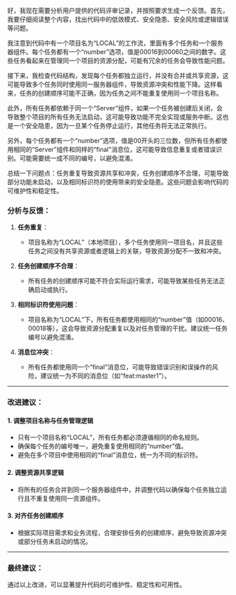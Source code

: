 <think>
好，我现在需要分析用户提供的代码评审记录，并按照要求生成一个反馈。首先，我要仔细阅读整个内容，找出代码中的低效模式、安全隐患、安全风险或逻辑错误等问题。

我注意到代码中有一个项目名为“LOCAL”的工作流，里面有多个任务和一个服务器组件。每个任务都有一个“number”选项，值是00016到00060之间的数字。这些任务看起来在管理同一个项目的资源分配，可能有冗余的任务会导致性能问题。

接下来，我检查代码结构，发现每个任务都独立运行，并没有合并或共享资源，这可能导致多个任务同时使用同一服务器组件，导致资源冲突和性能下降。这样看来，任务的创建顺序可能不正确，因为任务之间不能重复使用同一个项目名称。

此外，所有任务都依赖于同一个“Server”组件，如果一个任务被创建后关闭，会导致整个项目的所有任务无法启动，这可能导致功能不完全实现或服务中断。这也是一个安全隐患，因为一旦某个任务停止运行，其他任务将无法正常执行。

另外，每个任务都有一个“number”选项，值是00开头的三位数，但所有任务都使用相同的“Server”组件和同样的“final”消息位，这可能导致信息重复或者错误识别。可能需要统一成不同的编号，以避免混淆。

总结一下问题点：任务重复导致资源共享和冲突，任务创建顺序不合理，可能导致部分功能未启动，以及相同标识符的使用带来的安全隐患。这些问题会影响代码的可维护性和稳定性。
</think>

### 分析与反馈：

1. **任务重复**：
   - 项目名称为“LOCAL”（本地项目），多个任务使用同一项目名，并且这些任务之间没有共享资源或者逻辑上的关联，导致资源分配不一致和冲突。

2. **任务创建顺序不合理**：
   - 所有任务的创建顺序可能不符合实际运行需求，可能导致某些任务无法正确启动或执行。
   
3. **相同标识符使用问题**：
   - 项目名称为“LOCAL”下，所有任务都使用相同的“number”值（如00016、00018等），这会导致资源分配重复以及对任务管理的干扰。建议统一任务编号以避免混淆。

4. **消息位冲突**：
   - 所有任务都使用同一个“final”消息位，可能导致错误识别和误操作的风险，建议统一为不同的消息位（如“feat:master1”）。

---

### 改进建议：

#### 1. 调整项目名称与任务管理逻辑
- 只有一个项目名称“LOCAL”，所有任务都必须遵循相同的命名规则。
- 确保每个任务的编号唯一，避免重复使用相同的“number”值。
- 避免在多个项目中使用相同的“final”消息位，统一为不同的标识符。

#### 2. 调整资源共享逻辑
- 将所有的任务合并到同一个服务器组件中，并调整代码以确保每个任务独立运行且不重复使用同一资源组件。

#### 3. 对齐任务创建顺序
- 根据实际项目需求和业务流程，合理安排任务的创建顺序，避免导致资源冲突或部分任务未启动的情况。

---

### 最终建议：
通过以上改进，可以显著提升代码的可维护性、稳定性和可用性。